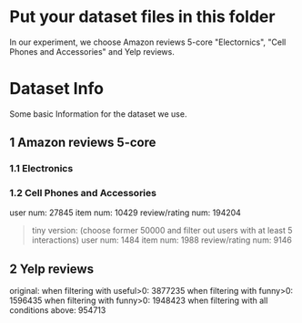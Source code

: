 # Put your dataset files in this folder
In our experiment, we choose Amazon reviews 5-core "Electornics", "Cell Phones and Accessories" and Yelp reviews.

# Dataset Info
Some basic Information for the dataset we use.
## 1 Amazon reviews 5-core
### 1.1 Electronics

### 1.2 Cell Phones and Accessories
user num: 27845
item num: 10429
review/rating num: 194204 

> tiny version: (choose former 50000 and filter out users with at least 5 interactions)
> user num: 1484
> item num: 1988
> review/rating num: 9146 

## 2 Yelp reviews
original: 
when filtering with useful>0: 3877235
when filtering with funny>0: 1596435
when filtering with funny>0: 1948423 
when filtering with all conditions above: 954713 